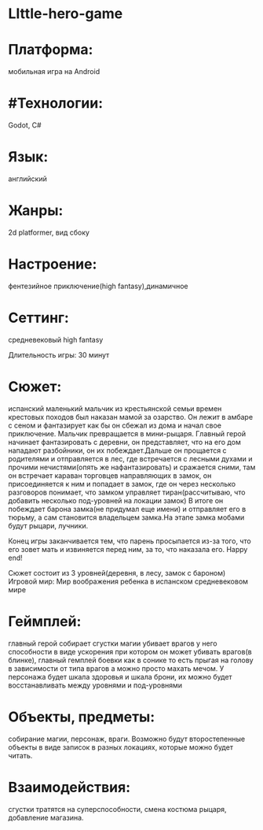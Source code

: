 # LIttle-hero-game
# Платформа:
мобильная игра на Android
# #Технологии:
Godot, C#
# Язык:
английский

# Жанры:
2d platformer, вид сбоку

# Настроение:
фентезийное приключение(high fantasy),динамичное

# Сеттинг:
средневековый high fantasy

Длительность игры:
30 минут


# Сюжет:
испанский маленький мальчик из крестьянской семьи времен крестовых походов был наказан мамой за озарство.
Он лежит в амбаре с сеном и фантазирует как бы он сбежал из дома и начал свое приключение.
Мальчик превращается в мини-рыцаря.
Главный герой начинает фантазировать с деревни, он представляет, что на его дом нападают разбойники, он их побеждает.Дальше он прощается с родителями
и отправляется в лес, где встречается с лесными духами и прочими нечистями(опять же нафантазировать) и сражается сними, там он встречает караван торговцев направляющих в замок,
он присоединяется к ним и попадает в замок, где он через несколько разговоров понимает, что замком управляет тиран(рассчитываю, что добавить несколько под-уровней на локации замок)
В итоге он побеждает барона замка(не придумал еще имени) и отправляет его в тюрьму, а сам становится владельцем замка.На этапе замка мобами будут рыцари, лучники.

Конец игры заканчивается тем, что парень просыпается из-за того, что его зовет мать и извиняется перед ним, за то, что наказала его.
Happy end!

Сюжет состоит из 3 уровней(деревня, в лесу, замок с бароном)
Игровой мир:
Мир воображения ребенка в испанском средневековом мире

# Геймплей:
главный герой собирает сгустки магии убивает врагов у него способности в виде ускорения при котором
он может убивать врагов(в блинке), главный гемплей боевки как в сонике то есть прыгая на голову в зависимости от типа
врагов а можно просто махать мечом. У персонажа будет шкала здоровья и шкала брони, их можно будет восстанавливать между уровнями и под-уровнями

# Объекты, предметы:
собирание магии, персонаж, враги. Возможно будут второстепенные объекты в виде записок в разных локациях, которые можно будет читать.

# Взаимодействия:
сгустки тратятся на суперспособности, смена костюма рыцаря, добавление магазина.
